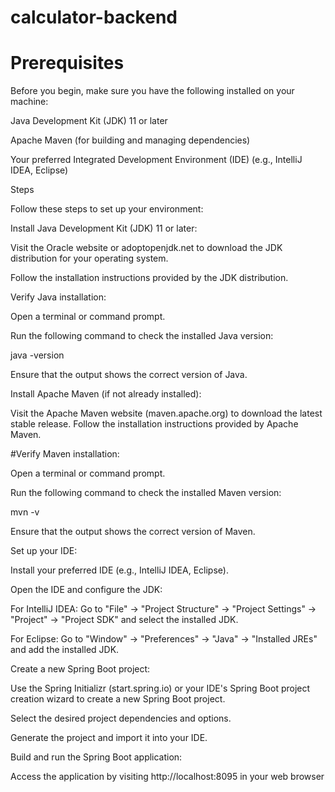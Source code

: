 # calculator-backend 

# Prerequisites <br>
Before you begin, make sure you have the following installed on your machine:

Java Development Kit (JDK) 11 or later

Apache Maven (for building and managing dependencies)

Your preferred Integrated Development Environment (IDE) (e.g., IntelliJ IDEA, Eclipse)


Steps

Follow these steps to set up your environment:

Install Java Development Kit (JDK) 11 or later:

Visit the Oracle website or adoptopenjdk.net to download the JDK distribution for your operating system.

Follow the installation instructions provided by the JDK distribution.

Verify Java installation:

Open a terminal or command prompt.

Run the following command to check the installed Java version:

java -version

Ensure that the output shows the correct version of Java.

Install Apache Maven (if not already installed):

Visit the Apache Maven website (maven.apache.org) to download the latest stable release.
Follow the installation instructions provided by Apache Maven.


#Verify Maven installation:

Open a terminal or command prompt.

Run the following command to check the installed Maven version:

mvn -v

Ensure that the output shows the correct version of Maven.

Set up your IDE:

Install your preferred IDE (e.g., IntelliJ IDEA, Eclipse).

Open the IDE and configure the JDK:

For IntelliJ IDEA: Go to "File" -> "Project Structure" -> "Project Settings" -> "Project" -> "Project SDK" and select the installed JDK.

For Eclipse: Go to "Window" -> "Preferences" -> "Java" -> "Installed JREs" and add the installed JDK.

Create a new Spring Boot project:

Use the Spring Initializr (start.spring.io) or your IDE's Spring Boot project creation wizard to create a new Spring Boot project.

Select the desired project dependencies and options.

Generate the project and import it into your IDE.

Build and run the Spring Boot application:

Access the application by visiting http://localhost:8095 in your web browser

